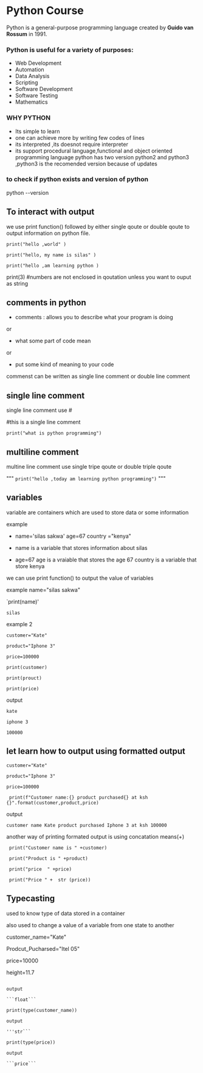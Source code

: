 # Python Course

Python is a general-purpose programming language created by **Guido van Rossum** in 1991.

### Python is useful for a variety of purposes:
- Web Development
- Automation
- Data Analysis
- Scripting
- Software Development
- Software Testing
- Mathematics
### WHY PYTHON
- Its simple to learn
- one can achieve more by writing few codes of lines
- its interpreted ,its doesnot require interpreter
- its support procedural language,functional and object oriented programming language
python has two version python2 and python3 ,python3 is the recomended version because of updates
### to check if python exists and version of python 
python --version
## To interact with output
we use print function() followed by either single qoute or double qoute to output information on python file.

`print("hello ,world" )`

`print("hello, my name is silas" )`

`print("hello ,am learning python )`

print(3) #numbers are not enclosed in qoutation unless you want to ouput as string

## comments in python
- comments : allows you to describe what your program is doing
  
or

- what some part of code mean 

or 
- put some kind of meaning to your code 

commenst can be written as single line comment or double line comment
## single line comment

single line comment use #

#this is a single line comment

`print("what is python programming")`


## multiline comment


multine line comment use single tripe qoute or double triple qoute


"""
`print("hello ,today am learning python programming")`
"""


## variables

variable are containers which are used to store data or some information

example

- name='silas sakwa'
age=67
country ="kenya"

- name is a variable that stores information about silas

- age=67 age is a vraiable that stores the age 67
country is a variable that store kenya

we can use print function() to output the value of variables

example
name="silas sakwa"

`print(name)'
``` output
silas
```

example 2
```
customer="Kate"

product="Iphone 3"

price=100000

print(customer)

print(prouct)

print(price)

```

output

```kate```

```iphone 3```

```100000```


## let learn how to output using formatted output


```
customer="Kate"

product="Iphone 3"

price=100000
```

``` print(f"Customer name:{} product purchased{} at ksh {}".format(customer,product,price)```

output

```customer name Kate product purchased Iphone 3 at ksh 100000 ```

another way of printing formated output is using concatation means(+)

``` print("Customer name is " +customer)```

``` print("Product is " +product)```

``` print("price  " +price)```

``` print("Price " +  str (price))```

## Typecasting
used to know type of data stored in a container

also used to change a value of a variable from one state to another

customer_name="Kate"

Prodcut_Pucharsed="Itel 05"

price=10000

height=11.7


``` print(type(height))''''

output

```float```

print(type(customer_name))

output

'''str```

print(type(price))

output

```price```


